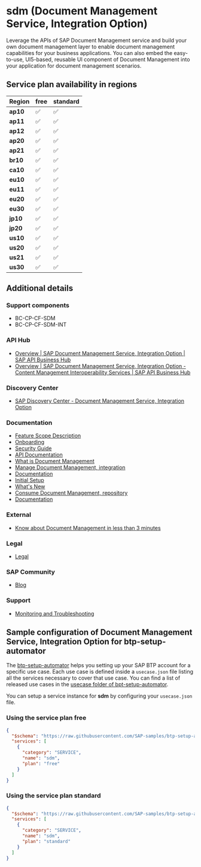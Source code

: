 # sdm (Document Management Service, Integration Option)

Leverage the APIs of SAP Document Management service and build your own document management layer to enable document management capabilities for your business applications. You can also embed the easy-to-use, UI5-based, reusable UI component of Document Management into your application for document management scenarios.

## Service plan availability in regions

| Region | free | standard |
|--------|------|----------|
|  **ap10** | ✅ | ✅ |
|  **ap11** | ✅ | ✅ |
|  **ap12** | ✅ | ✅ |
|  **ap20** | ✅ | ✅ |
|  **ap21** | ✅ | ✅ |
|  **br10** | ✅ | ✅ |
|  **ca10** | ✅ | ✅ |
|  **eu10** | ✅ | ✅ |
|  **eu11** | ✅ | ✅ |
|  **eu20** | ✅ | ✅ |
|  **eu30** | ✅ | ✅ |
|  **jp10** | ✅ | ✅ |
|  **jp20** | ✅ | ✅ |
|  **us10** | ✅ | ✅ |
|  **us20** | ✅ | ✅ |
|  **us21** | ✅ | ✅ |
|  **us30** | ✅ | ✅ |

## Additional details

### Support components

- BC-CP-CF-SDM
- BC-CP-CF-SDM-INT

### API Hub

- [Overview | SAP Document Management Service, Integration Option | SAP API Business Hub](https://api.sap.com/package/SAPDocumentManagementServiceIntegrationOption/overview)
- [Overview | SAP Document Management Service, Integration Option - Content Management Interoperability Services | SAP API Business Hub](https://api.sap.com/package/SAPDocumentManagementServiceIntegrationOptionCMISAPI/overview)

### Discovery Center

- [SAP Discovery Center - Document Management Service, Integration Option](https://discovery-center.cloud.sap/serviceCatalog/document-management-service-integration-option)

### Documentation

- [Feature Scope Description](https://help.sap.com/doc/4551b91432244b9586798187207100a7/)
- [Onboarding](https://help.sap.com/docs/DOCUMENT_MANAGEMENT/f6e70dd4bffa4b65965b43feed4c9429/bc0f1ec7d5374b968e0b0de6db470c94.html)
- [Security Guide](https://help.sap.com/docs/DOCUMENT_MANAGEMENT/f6e70dd4bffa4b65965b43feed4c9429/bfbb1cd940f24302bdd9d8f82f660a14.html)
- [API Documentation](https://api.sap.com/package/SAPDocumentManagementServiceIntegrationOption/rest)
- [What is Document Management](https://help.sap.com/viewer/f6e70dd4bffa4b65965b43feed4c9429/Cloud/en-US)
- [Manage Document Management, integration](https://help.sap.com/docs/BTP/f6e70dd4bffa4b65965b43feed4c9429/24382e5628cf4607816e1120e1db98f2.html)
- [Documentation](https://help.sap.com/docs/BTP/f6e70dd4bffa4b65965b43feed4c9429/27e742e062924d72a9f1cb94a8c8346c.html)
- [Initial Setup](https://help.sap.com/docs/BTP/f6e70dd4bffa4b65965b43feed4c9429/bc0f1ec7d5374b968e0b0de6db470c94.html)
- [What's New](https://help.sap.com/docs/BTP/f6e70dd4bffa4b65965b43feed4c9429/c54fa8c2b5164dc2ae636e44fe92cacd.html)
- [Consume Document Management, repository](https://help.sap.com/docs/BTP/f6e70dd4bffa4b65965b43feed4c9429/d30200e0993a457888db2786d4bb5cd9.html)
- [Documentation](https://help.sap.com/docs/DOCUMENT_MANAGEMENT)

### External

- [Know about Document Management in less than 3 minutes](https://www.youtube.com/embed/AwFlRaEmUvo)

### Legal

- [Legal](https://www.sap.com/about/trust-center/agreements/cloud/cloud-services.html?tag=language:english&search=Supplement%20Business%20Technology%20Platform&sort=latest_desc)

### SAP Community

- [Blog](https://community.sap.com/search/?ct=all&mt=73555000100800002121&q=sap%20document%20management%20service)

### Support

- [Monitoring and Troubleshooting](https://help.sap.com/docs/DOCUMENT_MANAGEMENT/f6e70dd4bffa4b65965b43feed4c9429/8a33bf75776849cfa06feecb22aba9d6.html)

## Sample configuration of **Document Management Service, Integration Option** for btp-setup-automator

The [btp-setup-automator](https://github.com/SAP-samples/btp-setup-automator) helps you setting up your SAP BTP account for a specific use case. Each use case is defined inside a `usecase.json` file listing all the services necessary to cover that use case. You can find a list of released use cases in the [usecase folder of bpt-setup-automator](https://github.com/SAP-samples/btp-setup-automator/tree/main/usecases).

You can setup a service instance for **sdm** by configuring your `usecase.json` file.

### Using the service plan **free**

```json
{
  "$schema": "https://raw.githubusercontent.com/SAP-samples/btp-setup-automator/main/libs/btpsa-usecase.json",
  "services": [
    {
      "category": "SERVICE",
      "name": "sdm",
      "plan": "free"
    }
  ]
}
```

### Using the service plan **standard**

```json
{
  "$schema": "https://raw.githubusercontent.com/SAP-samples/btp-setup-automator/main/libs/btpsa-usecase.json",
  "services": [
    {
      "category": "SERVICE",
      "name": "sdm",
      "plan": "standard"
    }
  ]
}
```
